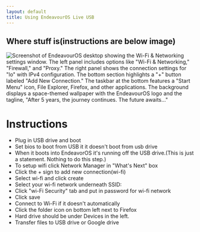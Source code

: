 ```yaml
---
layout: default
title: Using EndeavourOS Live USB
---
```


## Where stuff is(instructions are below image)
![Screenshot of EndeavourOS desktop showing the Wi-Fi & Networking settings window. The left panel includes options like "Wi-Fi & Networking," "Firewall," and "Proxy." The right panel shows the connection settings for "lo" with IPv4 configuration. The bottom section highlights a "+" button labeled "Add New Connection." The taskbar at the bottom features a "Start Menu" icon, File Explorer, Firefox, and other applications. The background displays a space-themed wallpaper with the EndeavourOS logo and the tagline, "After 5 years, the journey continues. The future awaits..."](/images/endeavourOS-live-usb.png)

# Instructions
 - Plug in USB drive and boot
 - Set bios to boot from USB it it doesn't boot from usb drive
 - When it boots into EndeavorOS it's running off the USB drive.(This is just a statement. Nothing to do this step.)
 - To setup wifi click Network Manager in "What's Next" box
 - Click the + sign to add new connection(wi-fi)
 - Select wi-fi and click create
 - Select your wi-fi network underneath SSID:
 - Click "wi-Fi Security" tab and put in password for wi-fi network
 - Click save
 - Connect to Wi-Fi if it doesn't automatically
 - Click the folder icon on bottom left next to Firefox
 - Hard drive should be under Devices in the left.
 - Transfer files to USB drive or Google drive


